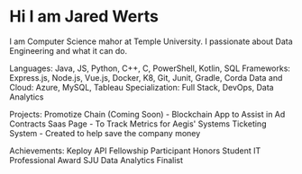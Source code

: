 # Hi I am Jared Werts

I am Computer Science mahor at Temple University. I passionate about Data Engineering and what it can do.

Languages: Java, JS, Python, C++, C, PowerShell, Kotlin, SQL
Frameworks: Express.js, Node.js, Vue.js, Docker, K8, Git, Junit, Gradle, Corda
Data and Cloud: Azure, MySQL, Tableau 
Specialization: Full Stack, DevOps, Data Analytics

Projects:
Promotize Chain (Coming Soon) - Blockchain App to Assist in Ad Contracts 
Saas Page - To Track Metrics for Aegis' Systems 
Ticketing System - Created to help save the company money

Achievements:
Keploy API Fellowship Participant
Honors Student 
IT Professional Award 
SJU Data Analytics Finalist 
   

<!--
**AyoJared/AyoJared** is a ✨ _special_ ✨ repository because its `README.md` (this file) appears on your GitHub profile.

Here are some ideas to get you started:

- 🔭 I’m currently working on ...
- 🌱 I’m currently learning ...
- 👯 I’m looking to collaborate on ...
- 🤔 I’m looking for help with ...
- 💬 Ask me about ...
- 📫 How to reach me: ...
- 😄 Pronouns: ...
- ⚡ Fun fact: ...
-->
